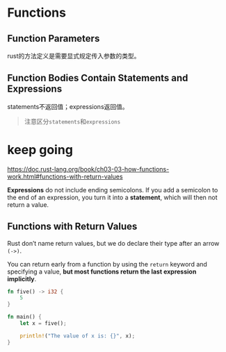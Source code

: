 # Functions

## Function Parameters

rust的方法定义是需要显式规定传入参数的类型。

## Function Bodies Contain Statements and Expressions

statements不返回值；expressions返回值。

> 注意区分`statements`和`expressions`

# keep going
https://doc.rust-lang.org/book/ch03-03-how-functions-work.html#functions-with-return-values

__Expressions__ do not include ending semicolons. If you add a semicolon to the end of an expression, you turn it into a __statement__, which will then not return a value.

## Functions with Return Values

Rust don’t name return values, but we do declare their type after an arrow `(->)`.

You can return early from a function by using the `return` keyword and specifying a value, __but most functions return the last expression implicitly__.

```rust
fn five() -> i32 {
    5
}

fn main() {
    let x = five();

    println!("The value of x is: {}", x);
}
```
